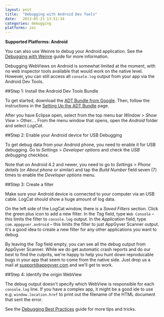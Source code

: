 ```yaml
---
layout: post
title:  "Debugging with Android Dev Tools"
date:   2013-05-21 13:51:34
categories: debugging
platforms: ios
---
```


**Supported Platforms: Android**

You can also use Weinre to debug your Android application. See the [Debugging with Weinre][weinre] guide for more information.

Debugging WebViews on Android is somewhat limited at the moment, with no web inspector tools available that would work on the native level. However, you can still access all `console.log` output from your app via the Android Dev Tools.

##Step 1: Install the Android Dev Tools Bundle

To get started, download the [ADT Bundle from Google][adt-download]. Then, follow the instructions in the [Setting Up the ADT Bundle][adt-setup] page.

After you have Eclipse open, select from the top menu bar *Window* > *Show View* > *Other...*. From the menu window that opens, open the *Android* folder and select *LogCat*.

##Step 2: Enable your Android device for USB Debugging

To get debug data from your Android phone, you need to enable it for USB debugging. Go to *Settings* > *Developer options* and check the *USB debugging* checkbox.

Note that on Android 4.2 and newer, you need to go to *Settings* > *Phone details* (or *About phone* or similar) and tap the *Build Number* field seven (7) times to enable the *Developer options* menu.

##Step 3: Create a filter

Make sure your Android device is connected to your computer via an USB cable. LogCat should show a huge amount of log data.

On the left side of the LogCat window, there is a *Saved Filters* section. Click the green plus icon to add a new filter. In the *Tag* field, type `Web Console` – this limits the filter to `console.log` output. In the *Application* field, type `com.appgyver.android` – this limits the filter to just AppGyver Scanner output. It's a good idea to create a new filter for any other applications you want to debug.

By leaving the *Tag* field empty, you can see all the debug output from AppGyver Scanner. While we do get automatic crash reports and do our best to find the culprits, we're happy to help you hunt down reproducable bugs in your app that seem to come from the native side. Just drop us a mail at [support@appgyver.com](mailto:support@appgyver.com) and we'll get to work.

##Step 4: Identify the origin WebView

The debug output doesn't specify which WebView is responsible for each `console.log` line. If you have a complex app, it might be a good ide to use e.g. `window.location.href` to print out the filename of the HTML document that sent the error.

See the [Debugging Best Practices][debugging-best-practices] guide for more tips and tricks.


[debugging-best-practices]: /guides/debugging/best-practices/
[weinre]: /guides/debugging/weinre/
[adt-download]: http://developer.android.com/sdk/index.html
[adt-setup]: http://developer.android.com/sdk/installing/bundle.html